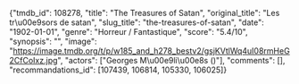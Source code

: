 {"tmdb_id": 108278, "title": "The Treasures of Satan", "original_title": "Les tr\u00e9sors de satan", "slug_title": "the-treasures-of-satan", "date": "1902-01-01", "genre": "Horreur / Fantastique", "score": "5.4/10", "synopsis": "", "image": "https://image.tmdb.org/t/p/w185_and_h278_bestv2/gsjKVtlWq4uI08rmHeG2CfCoIxz.jpg", "actors": ["Georges M\u00e9li\u00e8s ()"], "comments": [], "recommandations_id": [107439, 106814, 105330, 106025]}
